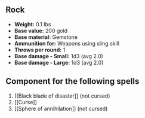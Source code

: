 ## Rock
- **Weight:** 0.1 lbs
- **Base value:** 200 gold
- **Base material:** Gemstone
- **Ammunition for:** Weapons using sling skill
- **Throws per round:** 1
- **Base damage - Small:** 1d3 (avg 2.0)
- **Base damage - Large:** 1d3 (avg 2.0)

## Component for the following spells

1. [[Black blade of disaster]] (not cursed)
2. [[Curse]]
3. [[Sphere of annihilation]] (not cursed)
